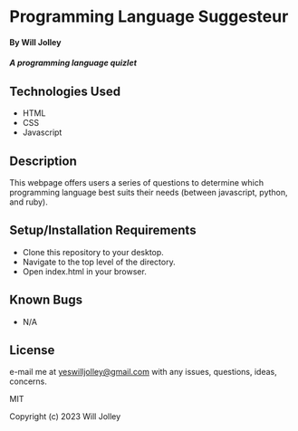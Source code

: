 # Programming Language Suggesteur

#### By Will Jolley

#### _A programming language quizlet_

## Technologies Used

* HTML
* CSS
* Javascript

## Description

This webpage offers users a series of questions to determine which programming language best suits their needs (between javascript, python, and ruby). 

## Setup/Installation Requirements

* Clone this repository to your desktop.
* Navigate to the top level of the directory.
* Open index.html in your browser.

## Known Bugs

* N/A

## License

e-mail me at yeswilljolley@gmail.com with any issues, questions, ideas, concerns. 

MIT

Copyright (c) 2023 Will Jolley